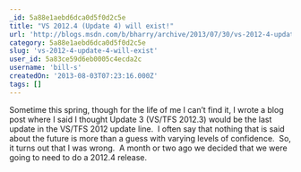 ```yaml
---
_id: 5a88e1aebd6dca0d5f0d2c5e
title: "VS 2012.4 (Update 4) will exist!"
url: 'http://blogs.msdn.com/b/bharry/archive/2013/07/30/vs-2012-4-update-4-will-exist.aspx'
category: 5a88e1aebd6dca0d5f0d2c5e
slug: 'vs-2012-4-update-4-will-exist'
user_id: 5a83ce59d6eb0005c4ecda2c
username: 'bill-s'
createdOn: '2013-08-03T07:23:16.000Z'
tags: []
---
```


Sometime this spring, though for the life of me I can’t find it, I wrote a blog post where I said I thought Update 3 (VS/TFS 2012.3) would be the last update in the VS/TFS 2012 update line.  I often say that nothing that is said about the future is more than a guess with varying levels of confidence.  So, it turns out that I was wrong.  A month or two ago we decided that we were going to need to do a 2012.4 release.
